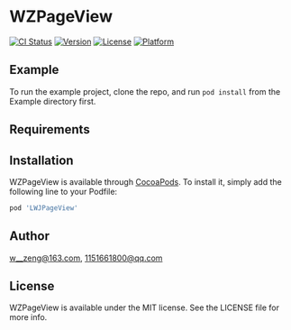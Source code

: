 # WZPageView

[![CI Status](https://img.shields.io/travis/w__zeng@163.com/WZPageView.svg?style=flat)](https://travis-ci.org/w__zeng@163.com/WZPageView)
[![Version](https://img.shields.io/cocoapods/v/WZPageView.svg?style=flat)](https://cocoapods.org/pods/WZPageView)
[![License](https://img.shields.io/cocoapods/l/WZPageView.svg?style=flat)](https://cocoapods.org/pods/WZPageView)
[![Platform](https://img.shields.io/cocoapods/p/WZPageView.svg?style=flat)](https://cocoapods.org/pods/WZPageView)

## Example

To run the example project, clone the repo, and run `pod install` from the Example directory first.

## Requirements

## Installation

WZPageView is available through [CocoaPods](https://cocoapods.org). To install
it, simply add the following line to your Podfile:

```ruby
pod 'LWJPageView'
```

## Author

w__zeng@163.com, 1151661800@qq.com

## License

WZPageView is available under the MIT license. See the LICENSE file for more info.
